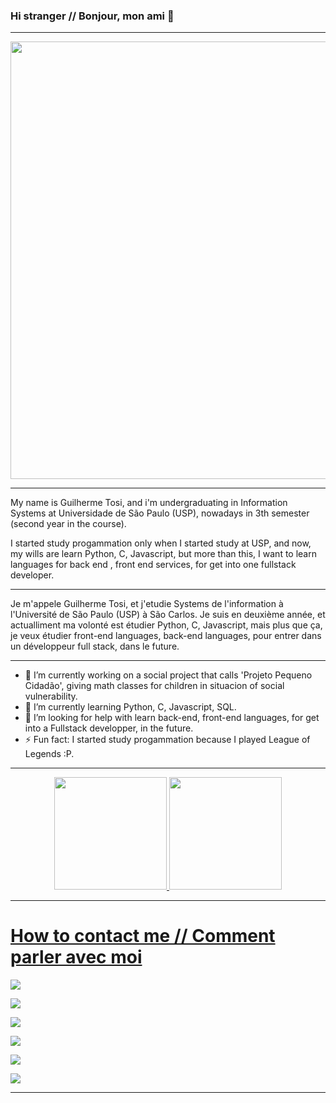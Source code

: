 ### Hi stranger  // Bonjour, mon ami 👋

-----------------------------------------------------------------------------------------------------------------------------------------------------------------------

<p align="center">
  <a href="https://github.com/pwdrc" target="_blank">
    <img src="https://svg-banners.vercel.app/api?type=typeWriter&text1=print(%22Welcome,%20I%20hope%20you%20enjoy%20my%20github%22)%20💻&width=700&height=75" width="700">
  </a>
</p>

-----------------------------------------------------------------------------------------------------------------------------------------------------------------------

   My name is Guilherme Tosi, and i'm undergraduating in Information Systems at Universidade de São Paulo (USP), nowadays in 3th semester (second year in the course).
 
  I started study progammation only when I started study at USP, and now, my wills are learn Python, C, Javascript, but more than this, I want to learn languages
  for back end , front end services, for get into one fullstack developer.
  
-----------------------------------------------------------------------------------------------------------------------------------------------------------------------
 
  Je m'appele Guilherme Tosi, et j'etudie Systems de l'information à l'Université de São Paulo (USP) à São Carlos. Je suis en deuxième année, et actualliment ma volonté est étudier Python, C, Javascript, mais plus que ça, je veux étudier front-end languages, back-end languages, pour entrer dans un développeur full stack, dans le future.
  
-----------------------------------------------------------------------------------------------------------------------------------------------------------------------

- 🔭 I’m currently working on a social project that calls 'Projeto Pequeno Cidadão', giving math classes for children in situacion of social vulnerability.
- 🌱 I’m currently learning Python, C, Javascript, SQL.
- 🤔 I’m looking for help with learn back-end, front-end languages, for get into a Fullstack developper, in the future.
- ⚡ Fun fact: I started study progammation because I played League of Legends :P.

-----------------------------------------------------------------------------------------------------------------------------------------------------------------------

<div align="center">
  <a href="https://github.com/Tosiapenas">
  <img height="180em" src="https://github-readme-stats.vercel.app/api?username=Tosiapenas&show_icons=true&theme=dracula&include_all_commits=true&count_private=true"/>
  <img height="180em" src="https://github-readme-stats.vercel.app/api/top-langs/?username=Tosiapenas&layout=compact&langs_count=7&theme=dracula"/>
</div>

-----------------------------------------------------------------------------------------------------------------------------------------------------------------------
   
 # How to contact me // Comment parler avec moi
 
 <a href="https://www.linkedin.com/in/guilherme-henrique-galdini-tosi-72865b202" target="_blank"><img src="https://img.shields.io/badge/-LinkedIn-%230077B5?style=for-the-badge&logo=linkedin&logoColor=white" target="_blank"></a> 
 
 <a href = "mailto:galdiniguilherme@usp.br"><img src="https://img.shields.io/badge/-Gmail-%23333?style=for-the-badge&logo=gmail&logoColor=white" target="_blank"></a>
 
 <a href="https://instagram.com/tosiapenas" target="_blank"><img src="https://img.shields.io/badge/-Instagram-%23E4405F?style=for-the-badge&logo=instagram&logoColor=white" target="_blank"></a>
 
 <a href="https://wa.me/5519996380863" target="_blanck"><img src="https://img.shields.io/badge/WhatsApp-25D366?style=for-the-badge&logo=whatsapp&logoColor=white" target="_blank"></a>
 
 <a href="https://www.facebook.com/guilherme.galdini.7/" target="_blank"><img src ="https://img.shields.io/badge/Facebook-1877F2?style=for-the-badge&logo=facebook&logoColor=white" target="_blank"></a>
 
 <a href="https://t.me/username2015199" target="_blank"><img src ="https://img.shields.io/badge/Telegram-2CA5E0?style=for-the-badge&logo=telegram&logoColor=white" target="_blank"></a>

-----------------------------------------------------------------------------------------------------------------------------------------------------------------------
 
 
